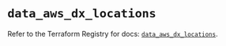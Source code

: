 # `data_aws_dx_locations`

Refer to the Terraform Registry for docs: [`data_aws_dx_locations`](https://registry.terraform.io/providers/hashicorp/aws/6.10.0/docs/data-sources/dx_locations).
